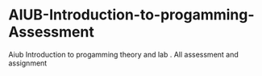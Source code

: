 # AIUB-Introduction-to-progamming-Assessment
Aiub Introduction to progamming theory and lab . All assessment and assignment 
